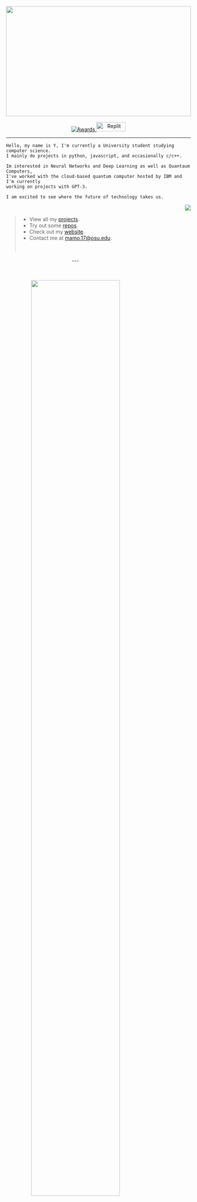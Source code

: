 <h3 align="center">
<img src="https://i.imgur.com/pqjMUHa.png" style='width:100%; height: 300px;'/>
</h3> 

<p align="center">
  <a href="https://github.com/Yoxmo"> <img src="https://gpvc.arturio.dev/yoxmo" alt="Awards"> </a>
  <a href="https://replit.com/@Yoxmo"><img style="width: 80px; height: 25px;" src="https://blog.replit.com/images/new_logo/logotype.png" alt="Replit"></a> 
</p>

--- 

```
Hello, my name is Y, I'm currently a University student studying computer science. 
I mainly do projects in python, javascript, and occasionally c/c++.

Im interested in Neural Networks and Deep Learning as well as Quantaum Computers, 
I've worked with the cloud-based quantum computer hosted by IBM and I'm currently
working on projects with GPT-3. 

I am excited to see where the future of technology takes us.
```
<a href="https://github.com/yoxmo">
  <img align="right" src="https://github-readme-streak-stats.herokuapp.com/?user=yoxmo&theme=dark" />
  <br>
</a>

> - View all my [projects](https://github.com/yoxmo).
> - Try out some [repos](https://replit.com/@Yoxmo).
> - Check out my [website](https://replit.com/@Yoxmo).
> - Contact me at [mamo.17@osu.edu](mailto:mamo.17@buckeyemail.osu.edu).
>  <p> <br> </p>


<div align="center" style="width:75%"> 
  ---
  <p><br></p>
 <img src="https://quotes-github-readme.vercel.app/api?type=horizontal&theme=dark" style='width:80%;'/>

</div>


